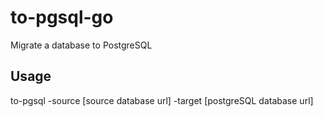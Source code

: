 # to-pgsql-go
Migrate a database to PostgreSQL

## Usage

to-pgsql -source [source database url] -target [postgreSQL database url]

